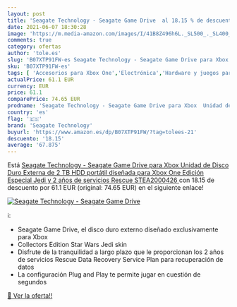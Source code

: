 ```yaml
---
layout: post
title: 'Seagate Technology - Seagate Game Drive  al 18.15 % de descuento'
date: 2021-06-07 18:30:28
image: 'https://m.media-amazon.com/images/I/41B8Z496h6L._SL500_._SL400_.jpg'
comments: true
category: ofertas
author: 'tole.es'
slug: 'B07XTP91FW-es Seagate Technology - Seagate Game Drive para Xbox Unidad...'
sku: 'B07XTP91FW-es'
tags: [ 'Accesorios para Xbox One','Electrónica','Hardware y juegos para Xbox One','Informática','Memoria para Xbox One','Videojuegos','seagate technology','xbox', ]
actualPrice: 61.1 EUR
currency: EUR
price: 61.1
comparePrice: 74.65 EUR
prodname: 'Seagate Technology - Seagate Game Drive para Xbox  Unidad de Disco Duro Externa de 2 TB  HDD portátil  diseñada para Xbox One  Edición Especial Jedi   y 2 años de servicios Rescue  STEA2000426 '
country: 'es'
flag: '🇪🇸'
brand: 'Seagate Technology'
buyurl: 'https://www.amazon.es/dp/B07XTP91FW/?tag=tolees-21'
descuento: '18.15'
average: '67.875'
---
```


Está [Seagate Technology - Seagate Game Drive para Xbox  Unidad de Disco Duro Externa de 2 TB  HDD portátil  diseñada para Xbox One  Edición Especial Jedi   y 2 años de servicios Rescue  STEA2000426 ](https://www.amazon.es/dp/B07XTP91FW/?tag=tolees-21) con 18.15 de descuento por 61.1 EUR (original: 74.65 EUR) en el siguiente enlace!

[![Seagate Technology - Seagate Game Drive ](https://m.media-amazon.com/images/I/41B8Z496h6L._SL500_._SL400_.jpg)](https://www.amazon.es/dp/B07XTP91FW/?tag=tolees-21)

ℹ️:

- Seagate Game Drive, el disco duro externo diseñado exclusivamente para Xbox
- Collectors Edition Star Wars Jedi skin
- Disfrute de la tranquilidad a largo plazo que le proporcionan los 2 años de servicios Rescue Data Recovery Service Plan para recuperación de datos
- La configuración Plug and Play te permite jugar en cuestión de segundos

[🛒 Ver la oferta!!](https://www.amazon.es/dp/B07XTP91FW/?tag=tolees-21)

